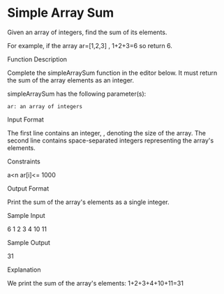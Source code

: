 # Simple Array Sum

Given an array of integers, find the sum of its elements.

For example, if the array ar=[1,2,3] , 1+2+3=6 so return 6.

Function Description

Complete the simpleArraySum function in the editor below. It must return the sum of the array elements as an integer.

simpleArraySum has the following parameter(s):

    ar: an array of integers

Input Format

The first line contains an integer, , denoting the size of the array.
The second line contains space-separated integers representing the array's elements.

Constraints

a<n ar[i]<= 1000

Output Format

Print the sum of the array's elements as a single integer.

Sample Input

6
1 2 3 4 10 11

Sample Output

31

Explanation

We print the sum of the array's elements: 1+2+3+4+10+11=31
